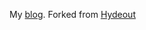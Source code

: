 My [blog](https://carletonatwater.com). Forked from [Hydeout](https://github.com/fongandrew/hydeout)
